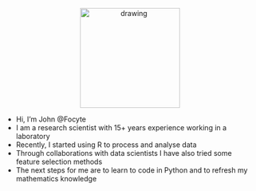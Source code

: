 <p align="center">
<img src="https://focyte.com/wp-content/uploads/2022/08/JFoster_Headshot-1466x2048.jpg" alt="drawing" width="200"/>
</p>

- Hi, I’m John @Focyte
- I am a research scientist with 15+ years experience working in a laboratory
- Recently, I started using R to process and analyse data
- Through collaborations with data scientists I have also tried some feature selection methods
- The next steps for me are to learn to code in Python and to refresh my mathematics knowledge


<!---
focyte/focyte is a ✨ special ✨ repository because its `README.md` (this file) appears on your GitHub profile.
You can click the Preview link to take a look at your changes.
--->
